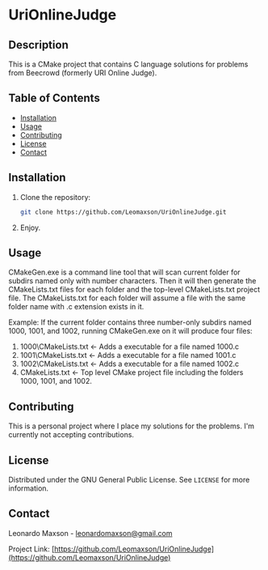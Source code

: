 # UriOnlineJudge

## Description
This is a CMake project that contains C language solutions for problems from Beecrowd (formerly URI Online Judge).

## Table of Contents
- [Installation](#installation)
- [Usage](#usage)
- [Contributing](#contributing)
- [License](#license)
- [Contact](#contact)

## Installation
1. Clone the repository:
    ```sh
    git clone https://github.com/Leomaxson/UriOnlineJudge.git
    ```
2. Enjoy.

## Usage
CMakeGen.exe is a command line tool that will scan current folder for subdirs named only with number characters. Then it will then generate the CMakeLists.txt files for each folder and the top-level CMakeLists.txt project file. The CMakeLists.txt for each folder will assume a file with the same folder name with .c extension exists in it.

Example: If the current folder contains three number-only subdirs named 1000, 1001, and 1002, running CMakeGen.exe on it will produce four files:

1. 1000\CMakeLists.txt  <-  Adds a executable for a file named 1000.c
2. 1001\CMakeLists.txt  <-  Adds a executable for a file named 1001.c
3. 1002\CMakeLists.txt  <-  Adds a executable for a file named 1002.c
4. CMakeLists.txt  <- Top level CMake project file including the folders 1000, 1001, and 1002.

## Contributing
This is a personal project where I place my solutions for the problems. I'm currently not accepting contributions.

## License
Distributed under the GNU General Public License. See `LICENSE` for more information.

## Contact
Leonardo Maxson - [leonardomaxson@gmail.com](mailto:leonardomaxson@gmail.com)

Project Link: [https://github.com/Leomaxson/UriOnlineJudge](https://github.com/Leomaxson/UriOnlineJudge)
